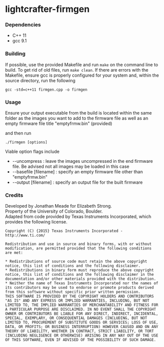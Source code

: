# lightcrafter-firmgen

### Dependencies
* C++ 11
* gcc 9.1

### Building
If possible, use the provided Makefile and run ```make``` on the command line to build. To get rid of old files, run ```make clean```.
If there are errors with the Makefile, ensure gcc is properly configured for your system and, within the source directory, run the following
```
gcc -std=c++11 firmgen.cpp -o firmgen
```

### Usage
Ensure your output executable from the build is located within the same folder as the images you want to add to the
firmware file as well as an empty firmware file title "emptyfrmw.bin" (provided)

and then run
```
./firmgen [options]
```
Viable option flags include
* --uncompress : leave the images uncompressed in the end firmware file. Be advised not all images may be loaded in this case
* --basefile [filename] : specify an empty firmware file other than "emptyfrmw.bin"
* --output [filename] : specify an output file for the built firmware

### Credits
Developed by Jonathan Meade for Elizabeth Strong.   
Property of the University of Colorado, Boulder.  
Adapted from code provided by Texas Instruments Incorporated, which provides the following license.  

```
Copyright (C) {2015} Texas Instruments Incorporated - http://www.ti.com/

Redistribution and use in source and binary forms, with or without
modification, are permitted provided that the following conditions
are met:

* Redistributions of source code must retain the above copyright    notice, this list of conditions and the following disclaimer.
* Redistributions in binary form must reproduce the above copyright notice, this list of conditions and the following disclaimer in the documentation and/or other materials provided with the distribution.
* Neither the name of Texas Instruments Incorporated nor the names of its contributors may be used to endorse or promote products derived from this software without specific prior written permission.
THIS SOFTWARE IS PROVIDED BY THE COPYRIGHT HOLDERS AND CONTRIBUTORS 
"AS IS" AND ANY EXPRESS OR IMPLIED WARRANTIES, INCLUDING, BUT NOT
LIMITED TO, THE IMPLIED WARRANTIES OF MERCHANTABILITY AND FITNESS FOR
A PARTICULAR PURPOSE ARE DISCLAIMED. IN NO EVENT SHALL THE COPYRIGHT
OWNER OR CONTRIBUTORS BE LIABLE FOR ANY DIRECT, INDIRECT, INCIDENTAL,
SPECIAL, EXEMPLARY, OR CONSEQUENTIAL DAMAGES (INCLUDING, BUT NOT
LIMITED TO, PROCUREMENT OF SUBSTITUTE GOODS OR SERVICES; LOSS OF USE,
DATA, OR PROFITS; OR BUSINESS INTERRUPTION) HOWEVER CAUSED AND ON ANY
THEORY OF LIABILITY, WHETHER IN CONTRACT, STRICT LIABILITY, OR TORT
(INCLUDING NEGLIGENCE OR OTHERWISE) ARISING IN ANY WAY OUT OF THE USE
OF THIS SOFTWARE, EVEN IF ADVISED OF THE POSSIBILITY OF SUCH DAMAGE.
```
